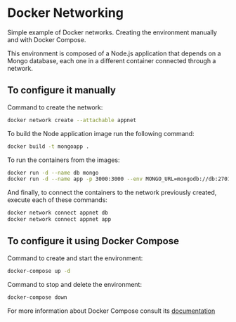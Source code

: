 # Docker Networking

Simple example of Docker networks. Creating the environment manually and with Docker Compose.

This environment is composed of a Node.js application that depends on a Mongo database, each one in a different container connected through a network.

## To configure it manually

Command to create the network:
```bash
docker network create --attachable appnet
```

To build the Node application image run the following command:
```bash
docker build -t mongoapp .
```

To run the containers from the images:
```bash
docker run -d --name db mongo
docker run -d --name app -p 3000:3000 --env MONGO_URL=mongodb://db:27017/test mongoapp
```

And finally, to connect the containers to the network previously created, execute each of these commands:
```bash
docker network connect appnet db
docker network connect appnet app
```

## To configure it using Docker Compose

Command to create and start the environment:
```bash
docker-compose up -d
```

Command to stop and delete the environment:
```bash
docker-compose down
```

For more information about Docker Compose consult its [documentation](https://docs.docker.com/compose/)
